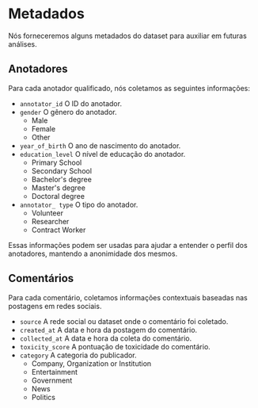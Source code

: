 # Metadados

Nós forneceremos alguns metadados do dataset para auxiliar em futuras análises.

## Anotadores

Para cada anotador qualificado, nós coletamos as seguintes informações:

- `annotator_id` O ID do anotador.
- `gender` O gênero do anotador.
    - Male
    - Female
    - Other
- `year_of_birth` O ano de nascimento do anotador.
- `education_level` O nível de educação do anotador.
    - Primary School
    - Secondary School
    - Bachelor's degree
    - Master's degree
    - Doctoral degree
- `annotator_ type` O tipo do anotador.
    - Volunteer
    - Researcher
    - Contract Worker

Essas informações podem ser usadas para ajudar a entender o perfil dos anotadores, mantendo a anonimidade dos mesmos.

## Comentários

Para cada comentário, coletamos informações contextuais baseadas nas postagens em redes sociais.

- `source` A rede social ou dataset onde o comentário foi coletado.
- `created_at` A data e hora da postagem do comentário.
- `collected_at` A data e hora da coleta do comentário.
- `toxicity_score` A pontuação de toxicidade do comentário.
- `category` A categoria do publicador.
    - Company, Organization or Institution
    - Entertainment
    - Government
    - News
    - Politics
    